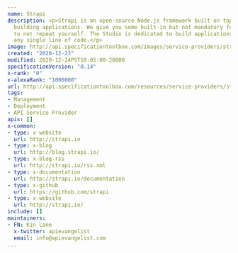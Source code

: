 ```yaml
---
name: Strapi
description: <p>Strapi is an open-source Node.js framework built on top of Koa for
  building applications. We give you some built-in but not mandatory features aiming
  to not repeat yourself. The Studio is dedicated to build applications without writing
  any single line of code.</p>
image: http://api.specificationtoolbox.com/images/service-providers/strapi.jpg
created: "2020-12-23"
modified: 2020-12-24PST10:05:00-28800
specificationVersion: "0.14"
x-rank: "0"
x-alexaRank: "1000000"
url: http://api.specificationtoolbox.com/resources/service-providers/strapi/
tags:
- Management
- Deployment
- API Service Provider
apis: []
x-common:
- type: x-website
  url: http://strapi.io
- type: x-blog
  url: http://blog.strapi.io/
- type: x-blog-rss
  url: http://strapi.io/rss.xml
- type: x-documentation
  url: http://strapi.io/documentation
- type: x-github
  url: https://github.com/strapi
- type: x-website
  url: http://strapi.io/
include: []
maintainers:
- FN: Kin Lane
  x-twitter: apievangelist
  email: info@apievangelist.com
...
```

